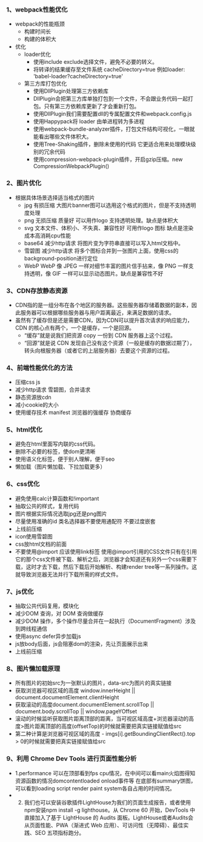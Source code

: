### 1、webpack性能优化
* webpack的性能瓶颈
  * 构建时间长
  * 构建的体积大
* 优化
  * loader优化
    * 使用include exclude选择文件，避免不必要的转义。
    * 将转译的结果缓存至文件系统 cacheDirectory=true 例如loader: 'babel-loader?cacheDirectory=true'
  * 第三方库打包优化
    * 使用DllPlugin处理第三方依赖库
    * DllPlugin会把第三方库单独打包到一个文件，不会跟业务代码一起打包。只有第三方依赖库更新了才会重新打包。
    * 使用DllPlugin我们需要配置dll的专属配置文件和webpack.config.js
    * 使用Happypack将 loader 由单进程转为多进程
    * 使用webpack-bundle-analyzer插件，打包文件结构可视化，一眼就能看出哪些文件体积大。
    * 使用Tree-Shaking插件，删除未使用的代码 它更适合用来处理模块级别的冗余代码
    * 使用compression-webpack-plugin插件，开启gzip压缩。new CompressionWebpackPlugin()

### 2、图片优化
* 根据具体场景选择适当格式的图片
  * jpg 有损压缩 大图片banner图可以选用这个格式的图片，但是不支持透明度处理
  * png 无损压缩 质量好 可以用作logo 支持透明处理。缺点是体积大
  * svg 文本文件、体积小、不失真、兼容性好 可用作logo 图标 缺点是渲染成本高消耗cpu性能
  * base64 减少http请求 将图片变为字符串直接可以写入html文档中。
  * 雪碧图 减少http请求 将多个图标合并到一张图片上面，使用css的background-position进行定位
  * WebP WebP 像 JPEG 一样对细节丰富的图片信手拈来，像 PNG 一样支持透明，像 GIF 一样可以显示动态图片。缺点是兼容性不好

### 3、CDN存放静态资源
*  CDN指的是一组分布在各个地区的服务器。这些服务器存储着数据的副本，因此服务器可以根据哪些服务器与用户距离最近，来满足数据的请求。
* 虽然有了缓存但是还是需要CDN，因为CDN可以提升首次请求的响应能力，CDN 的核心点有两个，一个是缓存，一个是回源。
  * “缓存”就是说我们把资源 copy 一份到 CDN 服务器上这个过程。
  * “回源”就是说 CDN 发现自己没有这个资源（一般是缓存的数据过期了），转头向根服务器（或者它的上层服务器）去要这个资源的过程。

### 4、前端性能优化的方法
* 压缩css js
* 减少http请求 雪碧图，合并请求
* 静态资源放cdn
* 减小cookie的大小
* 使用缓存技术 manifest 浏览器的强缓存 协商缓存

### 5、html优化
* 避免在html里面写内联的css代码。
* 删除不必要的标签，使dom更清晰
* 使用语义化标签，便于别人理解，便于seo
* 懒加载（图片懒加载、下拉加载更多）

### 6、css优化
* 避免使用calc计算函数和!important
* 抽取公共的样式，复用代码
* 图片根据实际情况选取jpg还是png图片
* 尽量使用准确的id 类名选择器不要使用通配符 不要过度嵌套
* 上线前压缩
* icon使用雪碧图
* css放html文档的前面
* 不要使用@import 应该使用link标签 使用@import引用的CSS文件只有在引用它的那个css文件被下载、解析之后，浏览器才会知道还有另外一个css需要下载，这时才去下载，然后下载后开始解析、构建render tree等一系列操作。这就导致浏览器无法并行下载所需的样式文件。

### 7、js优化
* 抽取公共代码复用，模块化
* 减少DOM 查询，对 DOM 查询做缓存
* 减少DOM 操作，多个操作尽量合并在一起执行（DocumentFragment）涉及到跨线程通信
* 使用async defer异步加载js
* js放body后面，js会阻塞dom的渲染，先让页面展示出来
* 上线前压缩

### 8、图片懒加载原理
* 所有图片的初始src为一张默认的图片，data-src为图片的真实链接
* 获取浏览器可视区域的高度 window.innerHeight || document.documentElement.clientHeight
* 获取滚动的高度document.documentElement.scrollTop || document.body.scrollTop || window.pageYOffset
* 滚动的时候监听获取图片距离顶部的距离，当可视区域高度+浏览器滚动的高度>图片距离顶部的高度(offsetTop)的时候就需要把真实链接赋值给src
* 第二种计算是浏览器可视区域的高度 - imgs[i].getBoundingClientRect().top > 0的时候就需要把真实链接赋值给src

### 9、利用 Chrome Dev Tools 进行页面性能分析
* 1.performance 可以在顶部看到fps cpu情况，在中间可以看main火焰图得知资源函数的情况domcontentloaded onload事件等
  在底部有summary饼图，可以看到loading script render paint system各自占用的时间情况。
* 2. 我们也可以安装谷歌插件LightHouse为我们的页面生成报告，或者使用npm安装npm install -g lighthouse。从 Chrome 60 开始，DevTools 中直接加入了基于 LightHouse 的 Audits 面板。LightHouse或者Audits会从页面性能、PWA（渐进式 Web 应用）、可访问性（无障碍）、最佳实践、SEO 五项指标跑分。
